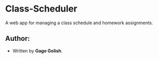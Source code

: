 # Class-Scheduler

A web app for managing a class schedule and homework assignments.

## Author:

* Written by **Gage Golish**.
